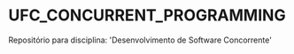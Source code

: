 # UFC_CONCURRENT_PROGRAMMING
Repositório para disciplina: 'Desenvolvimento de Software Concorrente'
